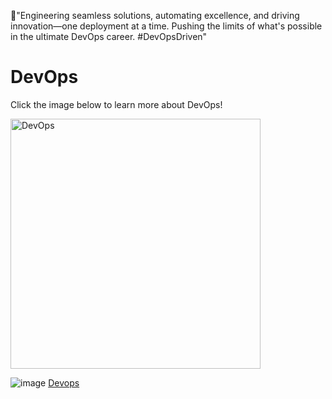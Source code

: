 🚀"Engineering seamless solutions, automating excellence, and driving innovation—one deployment at a time. Pushing the limits of what's possible in the ultimate DevOps career. #DevOpsDriven"

# DevOps

Click the image below to learn more about DevOps!

<a href="https://abelketema.com/">
  <img src="https://github.com/user-attachments/assets/463a2291-bcbf-401e-81af-e40d743a8750" alt="DevOps" width="400">
</a>



![image](https://github.com/user-attachments/assets/463a2291-bcbf-401e-81af-e40d743a8750) 
[Devops](https://abelketema.com/)
